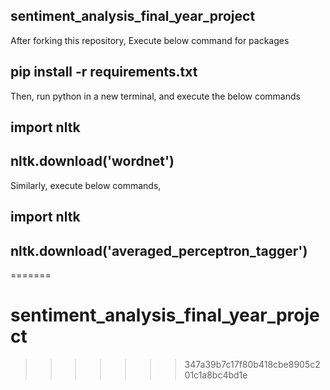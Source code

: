 ## sentiment_analysis_final_year_project
After forking this repository,
Execute below command for packages
## pip install -r requirements.txt
Then, run python in a new terminal, and execute the below commands
## import nltk
## nltk.download('wordnet')
Similarly, execute below commands,
## import nltk
## nltk.download('averaged_perceptron_tagger')
=======
# sentiment_analysis_final_year_project
>>>>>>> 347a39b7c17f80b418cbe8905c201c1a8bc4bd1e
